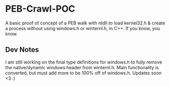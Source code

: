 # PEB-Crawl-POC
A basic proof of concept of a PEB walk with ntdll to load kernel32.h &amp; create a process without using windows.h or winternl.h, in C++. If you know, you know.

## Dev Notes

I am still working on the final type definitions for windows.h to fully remove the native/dynamic windows header from winternl.h. Main functionality is converted, but must add more to be 100% off of windows.h. Updates soon <3 :) 
